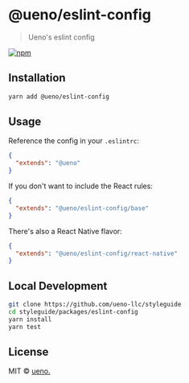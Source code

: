 # @ueno/eslint-config

> Ueno's eslint config

[![npm](https://img.shields.io/npm/v/@ueno/eslint-config.svg?maxAge=2592000)](https://www.npmjs.com/package/@ueno/eslint-config)

## Installation

```bash
yarn add @ueno/eslint-config
```

## Usage

Reference the config in your `.eslintrc`:

```json
{
  "extends": "@ueno"
}
```

If you don't want to include the React rules:

```json
{
  "extends": "@ueno/eslint-config/base"
}
```

There's also a React Native flavor:

```json
{
  "extends": "@ueno/eslint-config/react-native"
}
```

## Local Development

```bash
git clone https://github.com/ueno-llc/styleguide
cd styleguide/packages/eslint-config
yarn install
yarn test
```

## License

MIT &copy; [ueno.](http://ueno.co)

